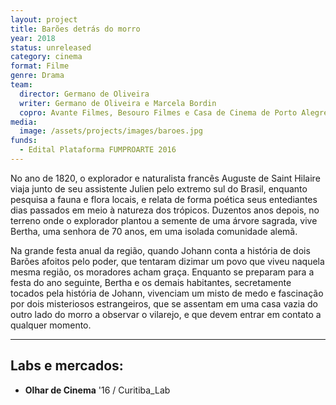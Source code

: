 ```yaml
---
layout: project
title: Barões detrás do morro
year: 2018
status: unreleased
category: cinema
format: Filme
genre: Drama
team:
  director: Germano de Oliveira
  writer: Germano de Oliveira e Marcela Bordin
  copro: Avante Filmes, Besouro Filmes e Casa de Cinema de Porto Alegre
media:
  image: /assets/projects/images/baroes.jpg
funds:
  - Edital Plataforma FUMPROARTE 2016
---
```


No ano de 1820, o explorador e naturalista francês Auguste de Saint Hilaire viaja junto de seu assistente Julien pelo extremo sul do Brasil, enquanto pesquisa a fauna e flora locais, e relata de forma poética seus entediantes dias passados em meio à natureza dos trópicos. Duzentos anos depois, no terreno onde o explorador plantou a semente de uma árvore sagrada, vive Bertha, uma senhora de 70 anos, em uma isolada comunidade alemã.

Na grande festa anual da região, quando Johann conta a história de dois Barões afoitos pelo poder, que tentaram dizimar um povo que viveu naquela mesma região, os moradores acham graça. Enquanto se preparam para a festa do ano seguinte, Bertha e os demais habitantes, secretamente tocados pela história de Johann, vivenciam um misto de medo e fascinação por dois misteriosos estrangeiros, que se assentam em uma casa vazia do outro lado do morro a observar o vilarejo, e que devem entrar em contato a qualquer momento.

---

## Labs e mercados:

* **Olhar de Cinema** '16 / Curitiba_Lab
